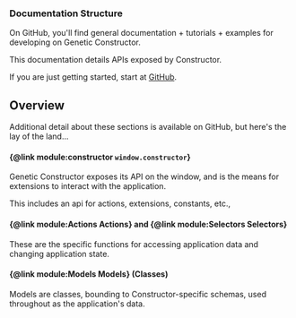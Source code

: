 ### Documentation Structure

On GitHub, you'll find general documentation + tutorials + examples for developing on Genetic Constructor.

This documentation details APIs exposed by Constructor.

If you are just getting started, start at [GitHub](https://github.com/autodesk-bionano/genome-designer/tree/master/docs).

## Overview

Additional detail about these sections is available on GitHub, but here's the lay of the land...

#### {@link module:constructor `window.constructor`}

Genetic Constructor exposes its API on the window, and is the means for extensions to interact with the application.

This includes an api for actions, extensions, constants, etc.,

#### {@link module:Actions Actions} and {@link module:Selectors Selectors}

These are the specific functions for accessing application data and changing application state.

#### {@link module:Models Models} (Classes)

Models are classes, bounding to Constructor-specific schemas, used throughout as the application's data.